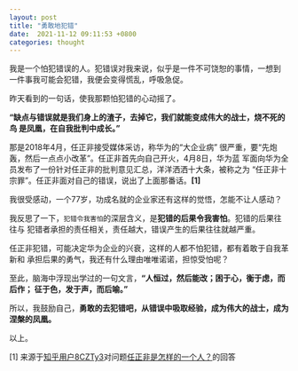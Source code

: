 ```yaml
---
layout: post
title: "勇敢地犯错"
date:  2021-11-12 09:11:53 +0800
categories: thought
---
```


我是一个怕犯错误的人。犯错误对我来说，似乎是一件不可饶恕的事情，一想到
一件事我可能会犯错，我便会变得慌乱，呼吸急促。

昨天看到的一句话，使我那颗怕犯错的心动摇了。

**“缺点与错误就是我们身上的渣子，去掉它，我们就能变成伟大的战士，烧不死的鸟
是凤凰，在自我批判中成长。”**

那是2018年4月，任正非接受媒体采访，称华为的“大企业病”
很严重，要“先炮轰，然后一点点小改革”。任正非首先向自己开火，4月8日，华为蓝
军面向华为全员发布了一份针对任正非的批判意见汇总，洋洋洒洒十大条，被称之为
“任正非十宗罪”。任正非面对自己的错误，说出了上面那番话。**[1]**

我很受感动，一个77岁，功成名就的企业家还有这样的觉悟，怎能不让人感动？

我反思了一下，`犯错令我害怕`的深层含义，是**犯错的后果令我害怕**。犯错的后果往往与
犯错者承担的责任相关，责任越大，错误产生的后果往往就越严重。

任正非犯错，可能决定华为企业的兴衰，这样的人都不怕犯错，都有着敢于自我革新和
承担后果的勇气，我还有什么理由唯唯诺诺，担惊受怕呢？

至此，脑海中浮现出学过的一句文言，**“人恒过，然后能改；困于心，衡于虑，而后作；
征于色，发于声，而后喻。”**

所以，我鼓励自己，**勇敢的去犯错吧，从错误中吸取经验，成为伟大的战士，成为涅槃的凤凰。**

以上。

[1] 来源于[知乎用户8CZTy3](https://www.zhihu.com/people/chuan-cheng-bei)对问题[任正非是怎样的一个人？](https://www.zhihu.com/question/52941324)的回答
